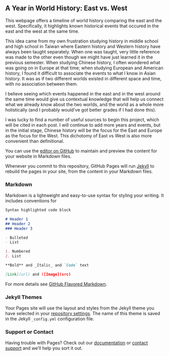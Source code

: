 ## A Year in World History: East vs. West

This webpage offers a timeline of world history comparing the east and the west. Specifically, it highlights known historical events that occured in the east and the west at the same time.

This idea came from my own frustration studying history in middle school and high school in Taiwan where Eastern history and Western history have always been taught separately. When one was taught, very little reference was made to the other even though we might have just learned it in the previous semester. When studying Chinese history, I often wondered what was going on in Europe at that time; when studying European and American history, I found it difficult to associate the events to what I know in Asian history. It was as if two different worlds existed in different space and time, with no association between them.

I believe seeing which events happened in the east and in the west around the same time would give us contextual knowledge that will help us connect what we already know about the two worlds, and the world as a whole more holistically (and I probably would've got better grades if I had done this).

I was lucky to find a number of useful sources to begin this project, which will be cited in each post. I will continue to add more years and events, but in the initial stage, Chinese history will be the focus for the East and Europe as the focus for the West. This dichotomy of East vs West is also more convenient than definitional.



You can use the [editor on GitHub](https://github.com/chilif/eastwesthistory/edit/master/README.md) to maintain and preview the content for your website in Markdown files.

Whenever you commit to this repository, GitHub Pages will run [Jekyll](https://jekyllrb.com/) to rebuild the pages in your site, from the content in your Markdown files.

### Markdown

Markdown is a lightweight and easy-to-use syntax for styling your writing. It includes conventions for

```markdown
Syntax highlighted code block

# Header 1
## Header 2
### Header 3

- Bulleted
- List

1. Numbered
2. List

**Bold** and _Italic_ and `Code` text

[Link](url) and ![Image](src)
```

For more details see [GitHub Flavored Markdown](https://guides.github.com/features/mastering-markdown/).

### Jekyll Themes

Your Pages site will use the layout and styles from the Jekyll theme you have selected in your [repository settings](https://github.com/chilif/eastwesthistory/settings). The name of this theme is saved in the Jekyll `_config.yml` configuration file.

### Support or Contact

Having trouble with Pages? Check out our [documentation](https://help.github.com/categories/github-pages-basics/) or [contact support](https://github.com/contact) and we’ll help you sort it out.
